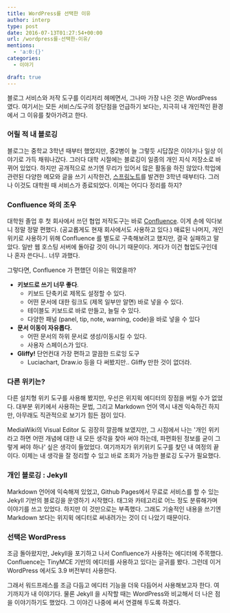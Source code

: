 ```yaml
---
title: WordPress를 선택한 이유
author: interp
type: post
date: 2016-07-13T01:27:54+00:00
url: /wordpress를-선택한-이유/
mentions:
  - 'a:0:{}'
categories:
  - 이야기

draft: true
---
```

<p style="text-align: left;">
  블로그 서비스와 저작 도구를 이리저리 헤메면서, 그나마 가장 나은 것은 WordPress 였다. 여기서는 모든 서비스/도구의 장단점을 언급하기 보다는, 지극히 내 개인적인 환경에서 그 이유를 찾아가려고 한다.
</p>

<h3 style="text-align: justify;">
  어릴 적 내 블로깅
</h3>

<p style="text-align: left;">
  블로그는 중학교 3학년 때부터 했었지만, 중2병이 늘 그렇듯 시답잖은 이야기나 일상 이야기로 가득 채워나갔다. 그러다 대학 시절에는 블로깅이 일종의 개인 지식 저장소로 바뀌어 있었다. 하지만 공개적으로 쓰기엔 무리가 있어서 많은 활동을 하진 않았다.학업에 관련된 다양한 메모와 글을 쓰기 시작한건, <a href="http://www.springnote.com/">스프링노트</a>를 발견한 3학년 때부터다. 그러나 이것도 대학원 때 서비스가 종료되었다. 이제는 어디다 정리를 하지?
</p>

<h3 style="text-align: left;">
  Confluence 와의 조우
</h3>

<p style="text-align: left;">
  대학원 졸업 후 첫 회사에서 쓰던 협업 저작도구는 바로 <a href="https://ko.atlassian.com/software/confluence">Confluence</a>. 이게 손에 익다보니 정말 정말 편했다. (공교롭게도 현재 회사에서도 사용하고 있다.) 매료된 나머지, 개인 위키로 사용하기 위해 Confluence 를 별도로 구축해보려고 했지만, 결국 실패하고 말았다. 일반 웹 호스팅 서버에 돌아갈 것이 아니기 때문이다. 게다가 이건 협업도구인데 나 혼자 쓴다니.. 너무 과했다.
</p>

<p style="text-align: left;">
  그렇다면, Confluence 가 편했던 이유는 뭐였을까?
</p>

  * **키보드로 쓰기 너무 좋다**. 
      * 키보드 단축키로 제목도 설정할 수 있다.
      * 어떤 문서에 대한 링크도 (제목 일부만 알면) 바로 넣을 수 있다.
      * 테이블도 키보드로 바로 만들고, 늘릴 수 있다.
      * 다양한 패널 (panel, tip, note, warning, code)을 바로 넣을 수 있다
  * **문서 이동이 자유롭다.** 
      * 어떤 문서의 하위 문서로 생성/이동시킬 수 있다.
      * 사용자 스페이스가 있다.
  * **Gliffy!** 단언컨대 가장 편하고 깔끔한 드로잉 도구 
      * Luciachart, Draw.io 등을 다 써봤지만.. Gliffy 만한 것이 없더라.

<h3 style="text-align: justify;">
  다른 위키는?
</h3>

<p style="text-align: left;">
  다른 설치형 위키 도구를 사용해 봤지만, 우선은 위지윅 에디터의 장점을 버릴 수가 없었다. 대부분 위키에서 사용하는 문법, 그리고 Markdown 언어 역시 내겐 익숙하긴 하지만, 아무래도 직관적으로 보기가 힘든 점이 있다.
</p>

<p style="text-align: left;">
  MediaWiki의 Visual Editor 도 굉장히 깔끔해 보였지만, 그 시점에서 나는 '개인 위키라고 하면 어떤 개념에 대한 내 모든 생각을 찾아 써야 하는데, 파편화된 정보를 굳이 그렇게 써야 하나' 싶은 생각이 들었었다. 여기까지가 위키위키 도구를 찾던 내 여정의 끝이다. 이제는 내 생각을 잘 정리할 수 있고 바로 조회가 가능한 블로깅 도구가 필요했다.
</p>

<h3 style="text-align: justify;">
  개인 블로깅 : Jekyll
</h3>

<p style="text-align: left;">
  Markdown 언어에 익숙해져 있었고, Github Pages에서 무료로 서비스를 할 수 있는 Jekyll 기반의 블로깅을 운영하기 시작했다. 태그와 카테고리로 어느 정도 분류해가며 이야기를 쓰고 있었다. 하지만 이 것만으로는 부족했다. 그래도 기술적인 내용을 쓰기엔 Markdown 보다는 위지윅 에디터로 써내려가는 것이 더 나았기 때문이다.
</p>

<h3 style="text-align: left;">
  선택은 WordPress
</h3>

<p style="text-align: left;">
  조금 돌아왔지만, Jekyll을 포기하고 나서 Confluence가 사용하는 에디터에 주목했다. Confluence는 TinyMCE 기반의 에디터를 사용하고 있다는 글귀를 봤다. 그런데 이거 WordPress 에서도 3.9 버전부터 사용한다.
</p>

<p style="text-align: left;">
  그래서 워드프레스를 조금 다듬고 에디터 기능을 더욱 다듬어서 사용해보고자 한다. 여기까지가 내 이야기다. 물론 Jekyll 을 시작할 때는 WordPress와 비교해서 더 나은 점을 이야기하기도 했었다. 그 이야긴 나중에 써서 연결해 두도록 하겠다.
</p>
